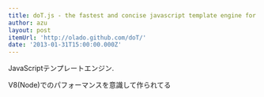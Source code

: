 ```yaml
---
title: doT.js - the fastest and concise javascript template engine for Node.js and browsers
author: azu
layout: post
itemUrl: 'http://olado.github.com/doT/'
date: '2013-01-31T15:00:00.000Z'
---
```

JavaScriptテンプレートエンジン.

V8(Node)でのパフォーマンスを意識して作られてる
